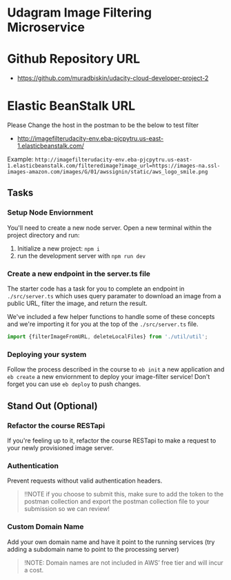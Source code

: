 # Udagram Image Filtering Microservice

# Github Repository URL
- https://github.com/muradbiskin/udacity-cloud-developer-project-2

# Elastic BeanStalk URL
Please Change the host in the postman to be the below to test filter
- http://imagefilterudacity-env.eba-pjcpytru.us-east-1.elasticbeanstalk.com/

Example: `http://imagefilterudacity-env.eba-pjcpytru.us-east-1.elasticbeanstalk.com/filteredimage?image_url=https://images-na.ssl-images-amazon.com/images/G/01/awssignin/static/aws_logo_smile.png`

## Tasks

### Setup Node Enviornment

You'll need to create a new node server. Open a new terminal within the project directory and run:

1. Initialize a new project: `npm i`
2. run the development server with `npm run dev`

### Create a new endpoint in the server.ts file

The starter code has a task for you to complete an endpoint in `./src/server.ts` which uses query paramater to download an image from a public URL, filter the image, and return the result.

We've included a few helper functions to handle some of these concepts and we're importing it for you at the top of the `./src/server.ts`  file.

```typescript
import {filterImageFromURL, deleteLocalFiles} from './util/util';
```

### Deploying your system

Follow the process described in the course to `eb init` a new application and `eb create` a new enviornment to deploy your image-filter service! Don't forget you can use `eb deploy` to push changes.

## Stand Out (Optional)

### Refactor the course RESTapi

If you're feeling up to it, refactor the course RESTapi to make a request to your newly provisioned image server.

### Authentication

Prevent requests without valid authentication headers.
> !!NOTE if you choose to submit this, make sure to add the token to the postman collection and export the postman collection file to your submission so we can review!

### Custom Domain Name

Add your own domain name and have it point to the running services (try adding a subdomain name to point to the processing server)
> !NOTE: Domain names are not included in AWS’ free tier and will incur a cost.
